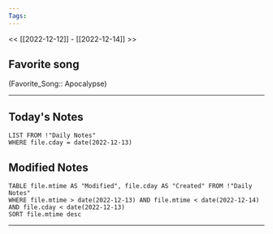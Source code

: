 ```yaml
---
Tags:
---
```

<< [[2022-12-12]] - [[2022-12-14]] >>
## Favorite song
(Favorite_Song:: Apocalypse)
___
## Today's Notes
```dataview
LIST FROM !"Daily Notes"
WHERE file.cday = date(2022-12-13)
```
## Modified Notes
```dataview
TABLE file.mtime AS "Modified", file.cday AS "Created" FROM !"Daily Notes" 
WHERE file.mtime > date(2022-12-13) AND file.mtime < date(2022-12-14) AND file.cday < date(2022-12-13)
SORT file.mtime desc
```
___
